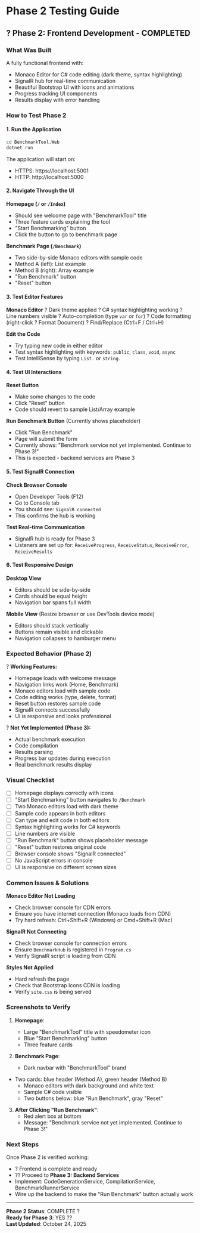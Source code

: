 # Phase 2 Testing Guide

## ? Phase 2: Frontend Development - COMPLETED

### What Was Built

A fully functional frontend with:
- Monaco Editor for C# code editing (dark theme, syntax highlighting)
- SignalR hub for real-time communication
- Beautiful Bootstrap UI with icons and animations
- Progress tracking UI components
- Results display with error handling

### How to Test Phase 2

#### 1. Run the Application

```bash
cd BenchmarkTool.Web
dotnet run
```

The application will start on:
- HTTPS: https://localhost:5001
- HTTP: http://localhost:5000

#### 2. Navigate Through the UI

**Homepage (`/` or `/Index`)**
- Should see welcome page with "BenchmarkTool" title
- Three feature cards explaining the tool
- "Start Benchmarking" button
- Click the button to go to benchmark page

**Benchmark Page (`/Benchmark`)**
- Two side-by-side Monaco editors with sample code
- Method A (left): List<int> example
- Method B (right): Array example
- "Run Benchmark" button
- "Reset" button

#### 3. Test Editor Features

**Monaco Editor**
? Dark theme applied
? C# syntax highlighting working
? Line numbers visible
? Auto-completion (type `var` or `for`)
? Code formatting (right-click ? Format Document)
? Find/Replace (Ctrl+F / Ctrl+H)

**Edit the Code**
- Try typing new code in either editor
- Test syntax highlighting with keywords: `public`, `class`, `void`, `async`
- Test IntelliSense by typing `List.` or `string.`

#### 4. Test UI Interactions

**Reset Button**
- Make some changes to the code
- Click "Reset" button
- Code should revert to sample List/Array example

**Run Benchmark Button** (Currently shows placeholder)
- Click "Run Benchmark"
- Page will submit the form
- Currently shows: "Benchmark service not yet implemented. Continue to Phase 3!"
- This is expected - backend services are Phase 3

#### 5. Test SignalR Connection

**Check Browser Console**
- Open Developer Tools (F12)
- Go to Console tab
- You should see: `SignalR connected`
- This confirms the hub is working

**Test Real-time Communication**
- SignalR hub is ready for Phase 3
- Listeners are set up for: `ReceiveProgress`, `ReceiveStatus`, `ReceiveError`, `ReceiveResults`

#### 6. Test Responsive Design

**Desktop View**
- Editors should be side-by-side
- Cards should be equal height
- Navigation bar spans full width

**Mobile View** (Resize browser or use DevTools device mode)
- Editors should stack vertically
- Buttons remain visible and clickable
- Navigation collapses to hamburger menu

### Expected Behavior (Phase 2)

? **Working Features:**
- Homepage loads with welcome message
- Navigation links work (Home, Benchmark)
- Monaco editors load with sample code
- Code editing works (type, delete, format)
- Reset button restores sample code
- SignalR connects successfully
- UI is responsive and looks professional

? **Not Yet Implemented (Phase 3):**
- Actual benchmark execution
- Code compilation
- Results parsing
- Progress bar updates during execution
- Real benchmark results display

### Visual Checklist

- [ ] Homepage displays correctly with icons
- [ ] "Start Benchmarking" button navigates to `/Benchmark`
- [ ] Two Monaco editors load with dark theme
- [ ] Sample code appears in both editors
- [ ] Can type and edit code in both editors
- [ ] Syntax highlighting works for C# keywords
- [ ] Line numbers are visible
- [ ] "Run Benchmark" button shows placeholder message
- [ ] "Reset" button restores original code
- [ ] Browser console shows "SignalR connected"
- [ ] No JavaScript errors in console
- [ ] UI is responsive on different screen sizes

### Common Issues & Solutions

**Monaco Editor Not Loading**
- Check browser console for CDN errors
- Ensure you have internet connection (Monaco loads from CDN)
- Try hard refresh: Ctrl+Shift+R (Windows) or Cmd+Shift+R (Mac)

**SignalR Not Connecting**
- Check browser console for connection errors
- Ensure `BenchmarkHub` is registered in `Program.cs`
- Verify SignalR script is loading from CDN

**Styles Not Applied**
- Hard refresh the page
- Check that Bootstrap Icons CDN is loading
- Verify `site.css` is being served

### Screenshots to Verify

1. **Homepage**: 
   - Large "BenchmarkTool" title with speedometer icon
   - Blue "Start Benchmarking" button
   - Three feature cards

2. **Benchmark Page**:
   - Dark navbar with "BenchmarkTool" brand
 - Two cards: blue header (Method A), green header (Method B)
   - Monaco editors with dark background and white text
   - Sample C# code visible
   - Two buttons below: blue "Run Benchmark", gray "Reset"

3. **After Clicking "Run Benchmark"**:
   - Red alert box at bottom
   - Message: "Benchmark service not yet implemented. Continue to Phase 3!"

### Next Steps

Once Phase 2 is verified working:
- ? Frontend is complete and ready
- ?? Proceed to **Phase 3: Backend Services**
- Implement: CodeGenerationService, CompilationService, BenchmarkRunnerService
- Wire up the backend to make the "Run Benchmark" button actually work

---

**Phase 2 Status**: COMPLETE ?  
**Ready for Phase 3**: YES ??  
**Last Updated**: October 24, 2025
